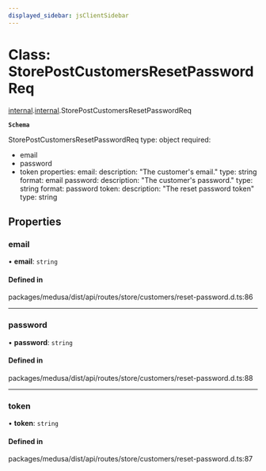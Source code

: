 ```yaml
---
displayed_sidebar: jsClientSidebar
---
```


# Class: StorePostCustomersResetPasswordReq

[internal](../modules/internal-8.md).[internal](../modules/internal-8.internal.md).StorePostCustomersResetPasswordReq

**`Schema`**

StorePostCustomersResetPasswordReq
type: object
required:
  - email
  - password
  - token
properties:
  email:
    description: "The customer's email."
    type: string
    format: email
  password:
    description: "The customer's password."
    type: string
    format: password
  token:
    description: "The reset password token"
    type: string

## Properties

### email

• **email**: `string`

#### Defined in

packages/medusa/dist/api/routes/store/customers/reset-password.d.ts:86

___

### password

• **password**: `string`

#### Defined in

packages/medusa/dist/api/routes/store/customers/reset-password.d.ts:88

___

### token

• **token**: `string`

#### Defined in

packages/medusa/dist/api/routes/store/customers/reset-password.d.ts:87
